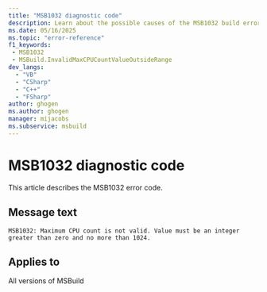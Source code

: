 ```yaml
---
title: "MSB1032 diagnostic code"
description: Learn about the possible causes of the MSB1032 build error, and get troubleshooting tips.
ms.date: 05/16/2025
ms.topic: "error-reference"
f1_keywords:
 - MSB1032
 - MSBuild.InvalidMaxCPUCountValueOutsideRange
dev_langs:
  - "VB"
  - "CSharp"
  - "C++"
  - "FSharp"
author: ghogen
ms.author: ghogen
manager: mijacobs
ms.subservice: msbuild
---
```


# MSB1032 diagnostic code

<!-- :::ErrorDefinitionDescription::: -->
<!-- :::editable-content name="introDescription"::: -->
This article describes the MSB1032 error code.
<!-- :::editable-content-end::: -->

## Message text

<!-- :::editable-content name="messageText"::: -->
`MSB1032: Maximum CPU count is not valid. Value must be an integer greater than zero and no more than 1024.`
<!-- :::editable-content-end::: -->
<!-- MSB1032: Maximum CPU count is not valid. Value must be an integer greater than zero and no more than 1024. -->

<!-- :::editable-content name="postOutputDescription"::: -->
<!--
{StrBegin="MSBUILD : error MSB1032: "}
      UE: This message does not need in-line parameters because the exception takes care of displaying the invalid arg.
      This error is shown when a user specifies a CPU value that is zero or less. For example, -m:0 instead of -m:2.
      LOCALIZATION: The prefix "MSBUILD : error MSBxxxx:" should not be localized.
-->
<!-- :::editable-content-end::: -->
<!-- :::ErrorDefinitionDescription-end::: -->

## Applies to

All versions of MSBuild
